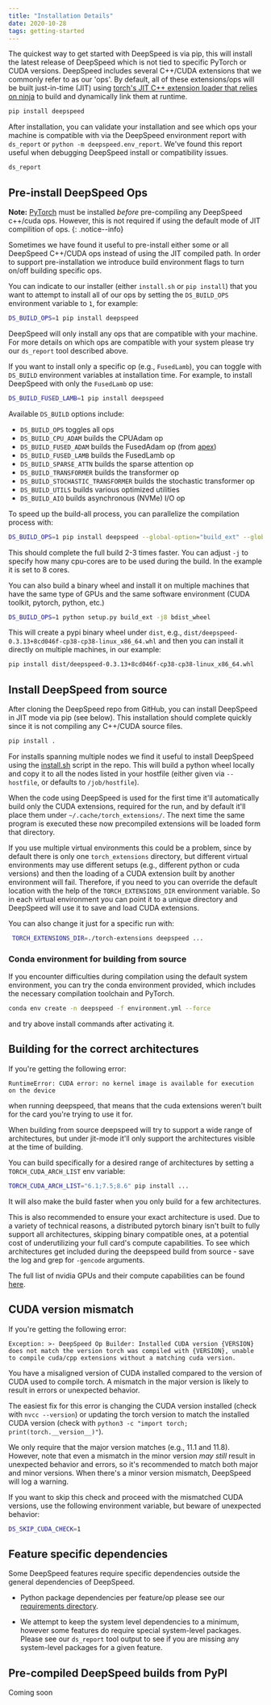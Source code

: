 ```yaml
---
title: "Installation Details"
date: 2020-10-28
tags: getting-started
---
```


The quickest way to get started with DeepSpeed is via pip, this will install
the latest release of DeepSpeed which is not tied to specific PyTorch or CUDA
versions. DeepSpeed includes several C++/CUDA extensions that we commonly refer
to as our 'ops'.  By default, all of these extensions/ops will be built
just-in-time (JIT) using [torch's JIT C++ extension loader that relies on
ninja](https://pytorch.org/docs/stable/cpp_extension.html) to build and
dynamically link them at runtime.

```bash
pip install deepspeed
```

After installation, you can validate your installation and see which ops your machine
is compatible with via the DeepSpeed environment report with `ds_report` or
`python -m deepspeed.env_report`. We've found this report useful when debugging
DeepSpeed install or compatibility issues.

```bash
ds_report
```

## Pre-install DeepSpeed Ops

**Note:** [PyTorch](https://pytorch.org/) must be installed _before_ pre-compiling any DeepSpeed c++/cuda ops. However, this is not required if using the default mode of JIT compilition of ops.
{: .notice--info}

Sometimes we have found it useful to pre-install either some or all DeepSpeed
C++/CUDA ops instead of using the JIT compiled path. In order to support
pre-installation we introduce build environment flags to turn on/off building
specific ops.

You can indicate to our installer (either `install.sh` or `pip install`) that you
want to attempt to install all of our ops by setting the `DS_BUILD_OPS`
environment variable to `1`, for example:

```bash
DS_BUILD_OPS=1 pip install deepspeed
```

DeepSpeed will only install any ops that are compatible with your machine.
For more details on which ops are compatible with your system please try our
`ds_report` tool described above.

If you want to install only a specific op (e.g., `FusedLamb`), you can toggle
with `DS_BUILD` environment variables at installation time. For example, to
install DeepSpeed with only the `FusedLamb` op use:

```bash
DS_BUILD_FUSED_LAMB=1 pip install deepspeed
```

Available `DS_BUILD` options include:
* `DS_BUILD_OPS` toggles all ops
* `DS_BUILD_CPU_ADAM` builds the CPUAdam op
* `DS_BUILD_FUSED_ADAM` builds the FusedAdam op (from [apex](https://github.com/NVIDIA/apex))
* `DS_BUILD_FUSED_LAMB` builds the FusedLamb op
* `DS_BUILD_SPARSE_ATTN` builds the sparse attention op
* `DS_BUILD_TRANSFORMER` builds the transformer op
* `DS_BUILD_STOCHASTIC_TRANSFORMER` builds the stochastic transformer op
* `DS_BUILD_UTILS` builds various optimized utilities
* `DS_BUILD_AIO` builds asynchronous (NVMe) I/O op

To speed up the build-all process, you can parallelize the compilation process with:

```bash
DS_BUILD_OPS=1 pip install deepspeed --global-option="build_ext" --global-option="-j8"
```

This should complete the full build 2-3 times faster. You can adjust `-j` to specify how many cpu-cores are to be used during the build. In the example it is set to 8 cores.

You can also build a binary wheel and install it on multiple machines that have the same type of GPUs and the same software environment (CUDA toolkit, pytorch, python, etc.)

```bash
DS_BUILD_OPS=1 python setup.py build_ext -j8 bdist_wheel
```

This will create a pypi binary wheel under `dist`, e.g., ``dist/deepspeed-0.3.13+8cd046f-cp38-cp38-linux_x86_64.whl`` and then you can install it directly on multiple machines, in our example:

```bash
pip install dist/deepspeed-0.3.13+8cd046f-cp38-cp38-linux_x86_64.whl
```


## Install DeepSpeed from source

After cloning the DeepSpeed repo from GitHub, you can install DeepSpeed in
JIT mode via pip (see below). This installation should complete
quickly since it is not compiling any C++/CUDA source files.

```bash
pip install .
```

For installs spanning multiple nodes we find it useful to install DeepSpeed
using the
[install.sh](https://github.com/microsoft/DeepSpeed/blob/master/install.sh)
script in the repo. This will build a python wheel locally and copy it to all
the nodes listed in your hostfile (either given via `--hostfile`, or defaults to
`/job/hostfile`).

When the code using DeepSpeed is used for the first time it'll automatically build only the CUDA
extensions, required for the run, and by default it'll place them under
`~/.cache/torch_extensions/`. The next time the same program is executed these now precompiled
extensions will be loaded form that directory.

If you use multiple virtual environments this could be a problem, since by default there is only one
`torch_extensions` directory, but different virtual environments may use different setups (e.g., different
python or cuda versions) and then the loading of a CUDA extension built by another environment will
fail. Therefore, if you need to you can override the default location with the help of the
 `TORCH_EXTENSIONS_DIR` environment variable. So in each virtual environment you can point it to a
 unique directory and DeepSpeed will use it to save and load CUDA extensions.

 You can also change it just for a specific run with:

```bash
 TORCH_EXTENSIONS_DIR=./torch-extensions deepspeed ...
```

### Conda environment for building from source

If you encounter difficulties during compilation using the default system environment, you can try the conda environment provided, which includes the necessary compilation toolchain and PyTorch.

```bash
conda env create -n deepspeed -f environment.yml --force
```

and try above install commands after activating it.

## Building for the correct architectures

If you're getting the following error:

```
RuntimeError: CUDA error: no kernel image is available for execution on the device
```
when running deepspeed, that means that the cuda extensions weren't built for the card you're trying to use it for.

When building from source deepspeed will try to support a wide range of architectures, but under jit-mode it'll only
support the architectures visible at the time of building.

You can build specifically for a desired range of architectures by setting a `TORCH_CUDA_ARCH_LIST` env variable:

```bash
TORCH_CUDA_ARCH_LIST="6.1;7.5;8.6" pip install ...
```

It will also make the build faster when you only build for a few architectures.

This is also recommended to ensure your exact architecture is used. Due to a variety of technical reasons, a distributed pytorch binary isn't built to fully support all architectures, skipping binary compatible ones, at a potential cost of underutilizing your full card's compute capabilities. To see which architectures get included during the deepspeed build from source - save the log and grep for `-gencode` arguments.

The full list of nvidia GPUs and their compute capabilities can be found [here](https://developer.nvidia.com/cuda-gpus).

## CUDA version mismatch

If you're getting the following error:

```
Exception: >- DeepSpeed Op Builder: Installed CUDA version {VERSION} does not match the version torch was compiled with {VERSION}, unable to compile cuda/cpp extensions without a matching cuda version.
```
You have a misaligned version of CUDA installed compared to the version of CUDA
used to compile torch. A mismatch in the major version is likely to result in
errors or unexpected behavior.

The easiest fix for this error is changing the CUDA version installed (check
with `nvcc --version`) or updating the torch version to match the installed
CUDA version (check with `python3 -c "import torch; print(torch.__version__)"`).

We only require that the major version matches (e.g., 11.1 and 11.8). However,
note that even a mismatch in the minor version _may still_ result in unexpected
behavior and errors, so it's recommended to match both major and minor versions.
When there's a minor version mismatch, DeepSpeed will log a warning.

If you want to skip this check and proceed with the mismatched CUDA versions,
use the following environment variable, but beware of unexpected behavior:

```bash
DS_SKIP_CUDA_CHECK=1
```

## Feature specific dependencies

Some DeepSpeed features require specific dependencies outside the general dependencies of DeepSpeed.

* Python package dependencies per feature/op please
see our [requirements directory](https://github.com/microsoft/DeepSpeed/tree/master/requirements).

* We attempt to keep the system level dependencies to a minimum, however some features do require special system-level
packages. Please see our `ds_report` tool output to see if you are missing any system-level packages for a given feature.

## Pre-compiled DeepSpeed builds from PyPI

Coming soon
